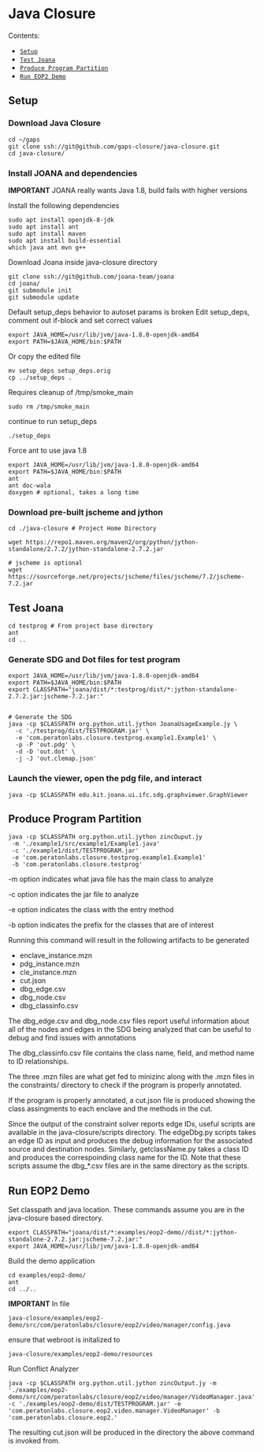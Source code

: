 # Java Closure
Contents:

* [`Setup`](#Setup)
* [`Test Joana`](#Test_Joana)
* [`Produce Program Partition`](#Produce_Program_Partition)
* [`Run EOP2 Demo`](#Run_EOP2_Demo)


## Setup


### Download Java Closure
```
cd ~/gaps
git clone ssh://git@github.com/gaps-closure/java-closure.git
cd java-closure/
```

### Install JOANA and dependencies


**IMPORTANT** JOANA really wants Java 1.8, build fails with higher versions

Install the following dependencies

```
sudo apt install openjdk-8-jdk
sudo apt install ant
sudo apt install maven
sudo apt install build-essential
which java ant mvn g++
```

Download Joana inside java-closure directory

```
git clone ssh://git@github.com/joana-team/joana
cd joana/
git submodule init
git submodule update
```

Default setup_deps behavior to autoset params is broken
Edit setup_deps, comment out if-block and set correct values

```
export JAVA_HOME=/usr/lib/jvm/java-1.8.0-openjdk-amd64
export PATH=$JAVA_HOME/bin:$PATH
```

Or copy the edited file

```
mv setup_deps setup_deps.orig
cp ../setup_deps .
```

Requires cleanup of /tmp/smoke_main

```
sudo rm /tmp/smoke_main
```
continue to run setup_deps

```
./setup_deps 
```

Force ant to use java 1.8

```
export JAVA_HOME=/usr/lib/jvm/java-1.8.0-openjdk-amd64
export PATH=$JAVA_HOME/bin:$PATH
ant
ant doc-wala
doxygen # optional, takes a long time
```


### Download pre-built jscheme and jython

```
cd ./java-closure # Project Home Directory

wget https://repo1.maven.org/maven2/org/python/jython-standalone/2.7.2/jython-standalone-2.7.2.jar

# jscheme is optional
wget https://sourceforge.net/projects/jscheme/files/jscheme/7.2/jscheme-7.2.jar
```



## Test Joana

```
cd testprog # From project base directory
ant
cd ..
```

### Generate SDG and Dot files for test program

```
export JAVA_HOME=/usr/lib/jvm/java-1.8.0-openjdk-amd64
export PATH=$JAVA_HOME/bin:$PATH
export CLASSPATH="joana/dist/*:testprog/dist/*:jython-standalone-2.7.2.jar:jscheme-7.2.jar:"


# Generate the SDG
java -cp $CLASSPATH org.python.util.jython JoanaUsageExample.jy \
  -c './testprog/dist/TESTPROGRAM.jar' \
  -e 'com.peratonlabs.closure.testprog.example1.Example1' \
  -p -P 'out.pdg' \
  -d -D 'out.dot' \
  -j -J 'out.clemap.json' 

```

### Launch the viewer, open the pdg file, and interact
```
java -cp $CLASSPATH edu.kit.joana.ui.ifc.sdg.graphviewer.GraphViewer 
```

## Produce Program Partition

```
java -cp $CLASSPATH org.python.util.jython zincOuput.jy
 -m './example1/src/example1/Example1.java'
 -c './example1/dist/TESTPROGRAM.jar'   
 -e 'com.peratonlabs.closure.testprog.example1.Example1' 
 -b 'com.peratonlabs.closure.testprog' 
```

  -m option indicates what java file has the main class to analyze

  -c option indicates the jar file to analyze

  -e option indicates the class with the entry method

  -b option indicates the prefix for the classes that are of interest


  Running this command will result in the following artifacts to be generated
  
  * enclave_instance.mzn
  * pdg_instance.mzn
  * cle_instance.mzn
  * cut.json
  * dbg_edge.csv
  * dbg_node.csv
  * dbg_classinfo.csv

  The dbg_edge.csv and dbg_node.csv files report useful information about all of the nodes and edges in the SDG being analyzed that can be useful to debug and find issues with annotations

  The dbg_classinfo.csv file contains the class name, field, and method name to ID relationships.

  The three .mzn files are what get fed to minizinc along with the .mzn files in the constraints/ directory to check if the program is properly annotated.

  If the program is properly annotated, a cut.json file is produced showing the class assingments to each enclave and the methods in the cut.

  Since the output of the constraint solver reports edge IDs, useful scripts are available in the java-closure/scripts directory. The edgeDbg.py scripts takes an edge ID as input and produces the debug information for the associated source and destination nodes. Similarly, getclassName.py takes a class ID and produces the correspoinding class name for the ID. Note that these scripts assume the dbg_*.csv files are in the same directory as the scripts.

## Run EOP2 Demo

Set classpath and java location.
These commands assume you are in the java-closure based directory. 

  ```
  export CLASSPATH="joana/dist/*:examples/eop2-demo//dist/*:jython-standalone-2.7.2.jar:jscheme-7.2.jar:"
  export JAVA_HOME=/usr/lib/jvm/java-1.8.0-openjdk-amd64
  ```

Build the demo application
```
cd examples/eop2-demo/
ant
cd ../..
```

**IMPORTANT** In file 
```
java-closure/examples/eop2-demo/src/com/peratonlabs/closure/eop2/video/manager/config.java 
```
ensure that webroot is initalized to 

```
java-closure/examples/eop2-demo/resources
```

Run Conflict Analyzer
```
java -cp $CLASSPATH org.python.util.jython zincOutput.jy -m './examples/eop2-demo/src/com/peratonlabs/closure/eop2/video/manager/VideoManager.java'   -c './examples/eop2-demo/dist/TESTPROGRAM.jar' -e 'com.peratonlabs.closure.eop2.video.manager.VideoManager' -b 'com.peratonlabs.closure.eop2.'
```

The resulting cut.json will be produced in the directory the above command is invoked from.


 